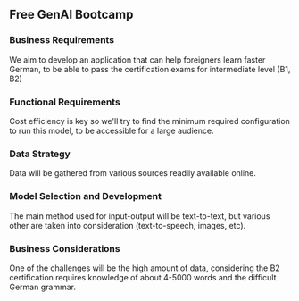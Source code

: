## Free GenAI Bootcamp

### Business Requirements

We aim to develop an application that can help foreigners learn faster German, to be able to pass the certification exams for intermediate level (B1, B2)

### Functional Requirements

Cost efficiency is key so we'll try to find the minimum required configuration to run this model, to be accessible for a large audience.

### Data Strategy

Data will be gathered from various sources readily available online.

### Model Selection and Development

The main method used for input-output will be text-to-text, but various other are taken into consideration (text-to-speech, images, etc). 

### Business Considerations

One of the challenges will be the high amount of data, considering the B2 certification requires knowledge of about 4-5000 words and the difficult German grammar.



